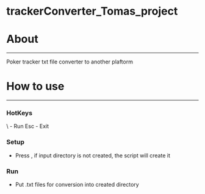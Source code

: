 # trackerConverter_Tomas_project

# About
------------------------------------------------------
Poker tracker txt file converter to another plaftorm

# How to use
------------------------------------------------------
### HotKeys
\ - Run
Esc - Exit

### Setup
- Press \, if input directory is not created, the script will create it

### Run
- Put .txt files for conversion into created directory
